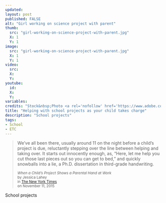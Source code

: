 ```yaml
---
updated:
layout: post
published: FALSE
alt: "Girl working on science project with parent"
thumb:
  src: "girl-working-on-science-project-with-parent.jpg"
  X: 1
  Y: 1
image:
  src: "girl-working-on-science-project-with-parent.jpg"
  X: 1
  Y: 1
video:
  src: 
  X: 
  Y: 
youtube:
  id: 
  X: 
  Y: 
variables: 
credits: "Stock&nbsp;Photo <a rel='nofollow' href='https://www.adobe.com/legal/terms.html' target="_blank">&copy;</a>&nbsp;<a rel='nofollow' href='https://stock.adobe.com/stock-photo/teacher-overseeing-chemical-experiment-in-science-class/94589182' target="_blank">Ilike</a>"
title: "Helping with school projects as your child takes charge"
description: "School projects"
tags:
- School
- ETC
---
```

<blockquote cite="http://parenting.blogs.nytimes.com/2015/11/11/when-a-childs-project-shows-a-parental-hand-at-work/"><div>
	<p>We’ve all been there, usually around 11 on the night before a child’s project is due, reluctantly stepping over the line between helping and taking over. It starts out innocently enough, as, “Here, let me help you cut those last pieces out so you can get to bed,” and quickly snowballs into a lie, a Ph.D. dissertation in third-grade handwriting.</p>
	<div class="citation"><small><cite>When a Child’s Project Shows a Parental Hand at Work</cite><br>by Jessica Lahey<br>in <a rel="nofollow" href="http://parenting.blogs.nytimes.com/2015/11/11/when-a-childs-project-shows-a-parental-hand-at-work/" title="When a Child’s Project Shows a Parental Hand at Work" target="_blank">The New York Times</a><br>on November 11, 2015</small></div>
</div></blockquote>

School projects